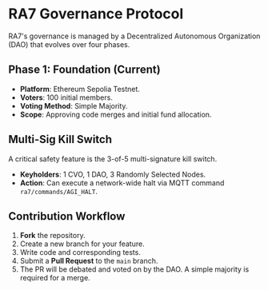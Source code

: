 # RA7 Governance Protocol

RA7's governance is managed by a Decentralized Autonomous Organization (DAO) that evolves over four phases.

## Phase 1: Foundation (Current)

*   **Platform**: Ethereum Sepolia Testnet.
*   **Voters**: 100 initial members.
*   **Voting Method**: Simple Majority.
*   **Scope**: Approving code merges and initial fund allocation.

## Multi-Sig Kill Switch

A critical safety feature is the 3-of-5 multi-signature kill switch.

*   **Keyholders**: 1 CVO, 1 DAO, 3 Randomly Selected Nodes.
*   **Action**: Can execute a network-wide halt via MQTT command `ra7/commands/AGI_HALT`.

## Contribution Workflow

1.  **Fork** the repository.
2.  Create a new branch for your feature.
3.  Write code and corresponding tests.
4.  Submit a **Pull Request** to the `main` branch.
5.  The PR will be debated and voted on by the DAO. A simple majority is required for a merge.
